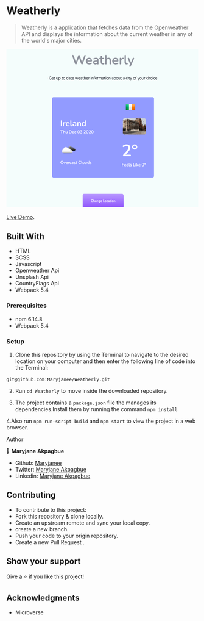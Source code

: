 # Weatherly


> Weatherly is a application that fetches data from the Openweather API and displays the information about the current weather in any of the world's major cities.


![Results Page](src/images/weatherly.png)


[Live Demo](https://rawcdn.githack.com/Maryjanee/Weatherly/3046e8b867f1acfdb4933dfec29c230816b28c56/dist/index.html).

## Built With

- HTML
- SCSS
- Javascript
- Openweather Api
- Unsplash Api
- CountryFlags Api
- Webpack 5.4






### Prerequisites

- npm  6.14.8
- Webpack 5.4






### Setup

1. Clone this repository by using the Terminal to navigate to the desired location on your computer and then enter the following line of code into the Terminal:
```
git@github.com:Maryjanee/Weatherly.git
```
2. Run `cd Weatherly` to move inside the downloaded repository.

3. The project contains a `package.json` file the manages its dependencies.Install them by running the command `npm install`.

4.Also run `npm run-script build` and `npm start` to view the project in a web browser.







 Author

👤 **Maryjane Akpagbue**

- Github: [Maryjanee](https://github.com/Maryjanee)
- Twitter: [Maryjane Akpagbue](https://twitter.com/alfredmaryjane)
- Linkedin: [Maryjane Akpagbue](https://www.linkedin.com/in/maryjane-akpagbue)


## Contributing

- To contribute to this project:
- Fork this repository & clone locally.
- Create an upstream remote and sync your local copy.
- create a new branch.
- Push your code to your origin repository.
- Create a new Pull Request .


## Show your support

Give a ⭐️ if you like this project!

## Acknowledgments

- Microverse